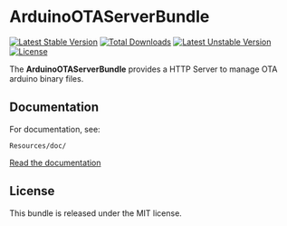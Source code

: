 ArduinoOTAServerBundle
==================

[![Latest Stable Version](https://poser.pugx.org/uegmobile/arduino-ota-server-bundle/v/stable)](https://packagist.org/packages/uegmobile/arduino-ota-server-bundle)
[![Total Downloads](https://poser.pugx.org/uegmobile/arduino-ota-server-bundle/downloads)](https://packagist.org/packages/uegmobile/arduino-ota-server-bundle)
[![Latest Unstable Version](https://poser.pugx.org/uegmobile/arduino-ota-server-bundle/v/unstable)](https://packagist.org/packages/uegmobile/arduino-ota-server-bundle)
[![License](https://poser.pugx.org/uegmobile/arduino-ota-server-bundle/license)](https://packagist.org/packages/uegmobile/arduino-ota-server-bundle)

The **ArduinoOTAServerBundle** provides a HTTP Server to manage OTA 
arduino binary files.

Documentation
-------------

For documentation, see:

    Resources/doc/

[Read the documentation](https://github.com/UEGMobile/ArduinoOTAServerBundle/blob/master/Resources/doc/index.rst)



License
-------

This bundle is released under the MIT license.